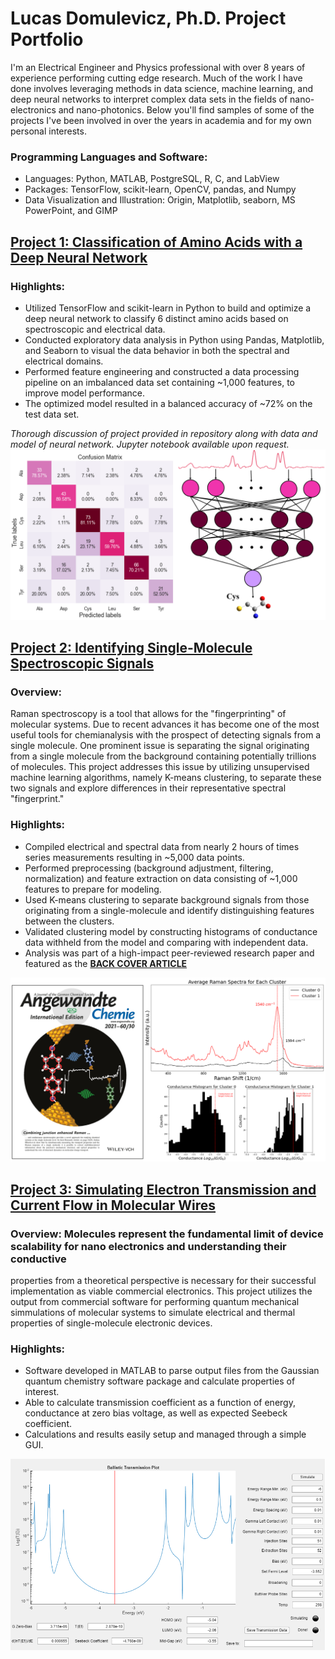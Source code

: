 # Lucas Domulevicz, Ph.D. Project Portfolio
I'm an Electrical Engineer and Physics professional with over 8 years of experience performing cutting edge research. Much of the work 
I have done involves leveraging methods in data science, machine learning, and deep neural networks to interpret complex data sets in the
fields of nano-electronics and nano-photonics. Below you'll find samples of some of the projects I've been involved in over the years 
in academia and for my own personal interests.

### Programming Languages and Software:
* Languages: Python, MATLAB, PostgreSQL, R, C, and LabView
* Packages: TensorFlow, scikit-learn, OpenCV, pandas, and Numpy
* Data Visualization and Illustration: Origin, Matplotlib, seaborn, MS PowerPoint, and GIMP

## [Project 1: Classification of Amino Acids with a Deep Neural Network](https://github.com/lkdomule137/neural_network_classification_of_amino_acids)
### Highlights:
* Utilized TensorFlow and scikit-learn in Python to build and optimize a deep neural network to classify 6 distinct amino acids based on 
spectroscopic and electrical data.
* Conducted exploratory data analysis in Python using Pandas, Matplotlib, and Seaborn to visual the data behavior in both the spectral 
and electrical domains.
* Performed feature engineering and constructed a data processing pipeline on an imbalanced data set containing ~1,000 features, to 
improve model performance.
* The optimized model resulted in a balanced accuracy of ~72% on the test data set.

*Thorough discussion of project provided in repository along with data and model of neural network. Jupyter notebook available upon request.*
![](/Images/neural_network_classification_of_amino_acids.PNG)


## [Project 2: Identifying Single-Molecule Spectroscopic Signals](https://github.com/lkdomule137/kmeans_clustering_of_spectroscopic_data)
### Overview: 
Raman spectroscopy is a tool that allows for the "fingerprinting" of molecular systems. Due to recent advances it has become
one of the most useful tools for chemianalysis with the prospect of detecting signals from a single molecule. One prominent issue is
separating the signal originating from a single molecule from the background containing potentially trillions of molecules. This project
addresses this issue by utilizing unsupervised machine learning algorithms, namely K-means clustering, to separate these two signals and
explore differences in their representative spectral "fingerprint."  

### Highlights:
* Compiled electrical and spectral data from nearly 2 hours of times series measurements resulting in ~5,000 data points.
* Performed preprocessing (background adjustment, filtering, normalization) and feature extraction on data consisting of ~1,000 
features to prepare for modeling.
* Used K-means clustering to separate background signals from those originating from a single-molecule and identify distinguishing 
features between the clusters.
* Validated clustering model by constructing histograms of conductance data withheld from the model and comparing with 
independent data.
* Analysis was part of a high-impact peer-reviewed research paper and featured as the [**BACK COVER ARTICLE**](https://onlinelibrary.wiley.com/doi/10.1002/anie.202106779)

![](/Images/kmeans_project_overview_image.PNG)


## [Project 3: Simulating Electron Transmission and Current Flow in Molecular Wires](https://github.com/lkdomule137/molecular_wire_transmission_simulator)
### Overview: Molecules represent the fundamental limit of device scalability for nano electronics and understanding their conductive
properties from a theoretical perspective is necessary for their successful implementation as viable commercial electronics. This project
utilizes the output from commercial software for performing quantum mechanical simmulations of molecular systems to simulate electrical and thermal
properties of single-molecule electronic devices.

### Highlights:
* Software developed in MATLAB to parse output files from the Gaussian quantum chemistry software package and calculate properties of interest.
* Able to calculate transmission coefficient as a function of energy, conductance at zero bias voltage, as well as expected Seebeck coefficient.
* Calculations and results easily setup and managed through a simple GUI.

![](/Images/charge_transport_software_gui.PNG)

